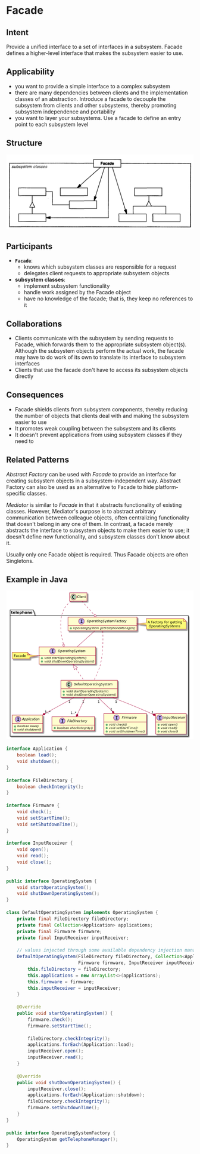 # Facade

## Intent

Provide a unified interface to a set of interfaces in a subsystem. Facade defines a higher-level interface that makes the subsystem easier to use.

## Applicability

* you want to provide a simple interface to a complex subsystem
* there are many dependencies between clients and the implementation classes of an abstraction. Introduce a facade to decouple the subsystem from clients and other subsystems, thereby promoting subsystem independence and portability
* you want to layer your subsystems. Use a facade to define an entry point to each subsystem level


## Structure

![Image of the structure for the Facade Pattern](./image/facade.png "Structure for the Facade Pattern")

## Participants

* **`Facade`**:
  - knows which subsystem classes are responsible for a request
  - delegates client requests to appropriate subsystem objects
* **subsystem classes**:
  - implement subsystem functionality
  - handle work assigned by the Facade object
  - have no knowledge of the facade; that is, they keep no references to it
  
## Collaborations

* Clients communicate with the subsystem by sending requests to Facade, which forwards them to the appropriate subsystem object(s). Although the subsystem objects perform the actual work, the facade may have to do work of its own to translate its interface to subsystem interfaces
* Clients that use the facade don't have to access its subsystem objects directly

## Consequences

* Facade shields clients from subsystem components, thereby reducing the number of objects that clients deal with and making the subsystem easier to use
* It promotes weak coupling between the subsystem and its clients
* It doesn't prevent applications from using subsystem classes if they need to

## Related Patterns

*Abstract Factory* can be used with *Facade* to provide an interface for creating subsystem objects in a subsystem-independent way. Abstract Factory can also be used as an alternative to Facade to hide platform-specific classes.

*Mediator* is similar to *Facade* in that it abstracts functionality of existing classes. However, Mediator's purpose is to abstract arbitrary communication between colleague objects, often centralizing functionality that doesn't belong in any one of them. In contrast, a facade merely abstracts the interface to subsystem objects to make them easier to use; it doesn't define new functionality, and subsystem classes don't know about it.

Usually only one Facade object is required. Thus Facade objects are often Singletons.

## Example in Java

![Class Diagram](./image/code_class_design.png "Class Diagram")

```java
interface Application {
    boolean load();
    void shutdown();
}

interface FileDirectory {
    boolean checkIntegrity();
}

interface Firmware {
    void check();
    void setStartTime();
    void setShutdownTime();
}

interface InputReceiver {
    void open();
    void read();
    void close();
}

public interface OperatingSystem {
    void startOperatingSystem();
    void shutDownOperatingSystem();
}

class DefaultOperatingSystem implements OperatingSystem {
    private final FileDirectory fileDirectory;
    private final Collection<Application> applications;
    private final Firmware firmware;
    private final InputReceiver inputReceiver;

    // values injected through some available dependency injection management (or using some of the other patterns)
    DefaultOperatingSystem(FileDirectory fileDirectory, Collection<Application> applications,
                           Firmware firmware, InputReceiver inputReceiver) {
        this.fileDirectory = fileDirectory;
        this.applications = new ArrayList<>(applications);
        this.firmware = firmware;
        this.inputReceiver = inputReceiver;
    }

    @Override
    public void startOperatingSystem() {
        firmware.check();
        firmware.setStartTime();

        fileDirectory.checkIntegrity();
        applications.forEach(Application::load);
        inputReceiver.open();
        inputReceiver.read();
    }

    @Override
    public void shutDownOperatingSystem() {
        inputReceiver.close();
        applications.forEach(Application::shutdown);
        fileDirectory.checkIntegrity();
        firmware.setShutdownTime();
    }
}

public interface OperatingSystemFactory {
    OperatingSystem getTelephoneManager();
}
```
